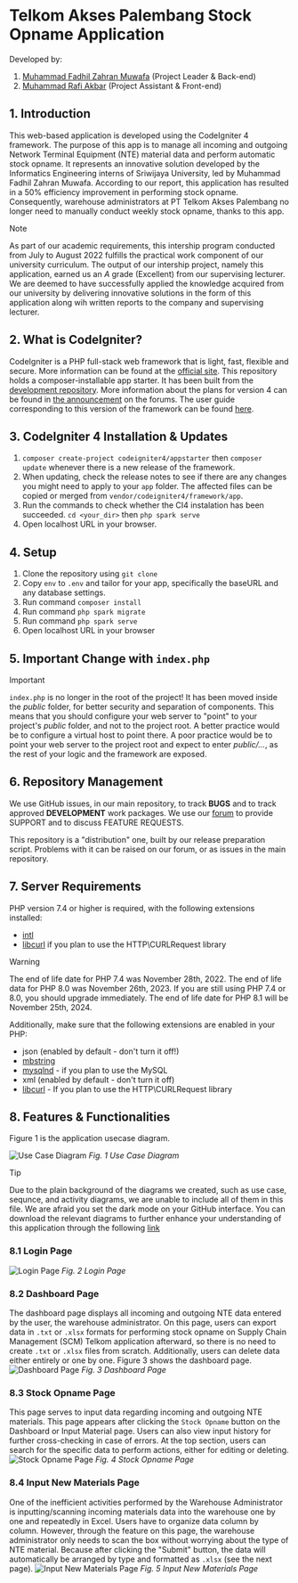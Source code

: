 # Telkom Akses Palembang Stock Opname Application
Developed by:
1. [Muhammad Fadhil Zahran Muwafa](https://www.linkedin.com/in/fadhil-zahran-muwafa-269747261) (Project Leader & Back-end)
2. [Muhammad Rafi Akbar](https://linkedin.com/in/murafba) (Project Assistant & Front-end)


## 1. Introduction
This web-based application is developed using the CodeIgniter 4 framework. The purpose of this app is to manage all incoming and outgoing Network Terminal Equipment (NTE) material data and perform automatic stock opname. It represents an innovative solution developed by the Informatics Engineering interns of Sriwijaya University, led by Muhammad Fadhil Zahran Muwafa. According to our report, this application has resulted in a 50% efficiency improvement in performing stock opname. Consequently, warehouse administrators at PT Telkom Akses Palembang no longer need to manually conduct weekly stock opname, thanks to this app.

> [!NOTE]
> As part of our academic requirements, this intership program conducted from July to August 2022 fulfills the practical work component of our university curriculum. The output of our intership project, namely this application, earned us an *A* grade (Excellent) from our supervising lecturer. We are deemed to have successfully applied the knowledge acquired from our university by delivering innovative solutions in the form of this application along wih written reports to the company and supervising lecturer.


## 2. What is CodeIgniter?
CodeIgniter is a PHP full-stack web framework that is light, fast, flexible and secure. More information can be found at the [official site](http://codeigniter.com). This repository holds a composer-installable app starter. It has been built from the [development repository](https://github.com/codeigniter4/CodeIgniter4). More information about the plans for version 4 can be found in [the announcement](http://forum.codeigniter.com/thread-62615.html) on the forums. The user guide corresponding to this version of the framework can be found [here](https://codeigniter4.github.io/userguide/).


## 3. CodeIgniter 4 Installation & Updates
1. `composer create-project codeigniter4/appstarter` then `composer update` whenever there is a new release of the framework.
2. When updating, check the release notes to see if there are any changes you might need to apply to your `app` folder. The affected files can be copied or merged from `vendor/codeigniter4/framework/app`.
3. Run the commands to check whether the CI4 instalation has been succeeded. `cd <your_dir>` then `php spark serve`
4. Open localhost URL in your browser.


## 4. Setup
1. Clone the repository using `git clone`
2. Copy `env` to `.env` and tailor for your app, specifically the baseURL and any database settings.
3. Run command `composer install`
4. Run command `php spark migrate`
5. Run command `php spark serve`
6. Open localhost URL in your browser


## 5. Important Change with `index.php`
> [!IMPORTANT]
> `index.php` is no longer in the root of the project! It has been moved inside the *public* folder, for better security and separation of components.
> This means that you should configure your web server to "point" to your project's *public* folder, and not to the project root. A better practice would be to configure a virtual host to point there. A poor practice would be to point your web server to the project root and expect to enter *public/...*, as the rest of your logic and the framework are exposed.


## 6. Repository Management
We use GitHub issues, in our main repository, to track **BUGS** and to track approved **DEVELOPMENT** work packages. We use our [forum](http://forum.codeigniter.com) to provide SUPPORT and to discuss FEATURE REQUESTS.

This repository is a "distribution" one, built by our release preparation script. Problems with it can be raised on our forum, or as issues in the main repository.


## 7. Server Requirements
PHP version 7.4 or higher is required, with the following extensions installed:
- [intl](http://php.net/manual/en/intl.requirements.php)
- [libcurl](http://php.net/manual/en/curl.requirements.php) if you plan to use the HTTP\CURLRequest library
> [!WARNING]
> The end of life date for PHP 7.4 was November 28th, 2022. The end of life data for PHP 8.0 was November 26th, 2023. If you are still using PHP 7.4 or 8.0, you should upgrade immediately. The end of life date for PHP 8.1 will be November 25th, 2024.

Additionally, make sure that the following extensions are enabled in your PHP:
- json (enabled by default - don't turn it off!)
- [mbstring](http://php.net/manual/en/mbstring.installation.php)
- [mysqlnd](http://php.net/manual/en/mysqlnd.install.php) - if you plan to use the MySQL
- xml (enabled by default - don't turn it off)
- [libcurl](https://php.net/manual/en/curl.requirements.php) -  If you plan to use the HTTP\CURLRequest library


## 8. Features & Functionalities
Figure 1 is the application usecase diagram.<br>

![Use Case Diagram](https://github.com/Fazam16/web_kp_TelkomAkses/blob/main/supporting_images/usecase/d_useCase.png?raw=true "Usecase Diagram")
*Fig. 1 Use Case Diagram*

> [!TIP]
> Due to the plain background of the diagrams we created, such as use case, sequnce, and activity diagrams, we are unable to include all of them in this file. We are afraid you set the dark mode on your GitHub interface. You can download the relevant diagrams to further enhance your understanding of this application through the following [link](https://github.com/Fazam16/web_kp_TelkomAkses/tree/main/supporting_images)

### 8.1 Login Page
![Login Page](https://github.com/Fazam16/web_kp_TelkomAkses/blob/main/supporting_images/interface/halaman_login.png?raw=true "Login Page")
*Fig. 2 Login Page*

### 8.2 Dashboard Page
The dashboard page displays all incoming and outgoing NTE data entered by the user, the warehouse administrator. On this page, users can export data in `.txt` or `.xlsx` formats for performing stock opname on Supply Chain Management (SCM) Telkom application afterward, so there is no need to create `.txt` or `.xlsx` files from scratch. Additionally, users can delete data either entirely or one by one. Figure 3 shows the dashboard page.
![Dashboard Page](https://github.com/Fazam16/web_kp_TelkomAkses/blob/main/supporting_images/interface/halaman_dashboard.png?raw=true "Dashboard Page")
*Fig. 3 Dashboard Page*

### 8.3 Stock Opname Page
This page serves to input data regarding incoming and outgoing NTE materials. This page appears after clicking the `Stock Opname` button on the Dashboard or Input Material page. Users can also view input history for further cross-checking in case of errors. At the top section, users can search for the specific data to perform actions, either for editing or deleting.
![Stock Opname Page](https://github.com/Fazam16/web_kp_TelkomAkses/blob/main/supporting_images/interface/halaman_stockOpname.png?raw=true "Stock Opname Page")
*Fig. 4 Stock Opname Page*

### 8.4 Input New Materials Page
One of the inefficient activities performed by the Warehouse Administrator is inputting/scanning incoming materials data into the warehouse one by one and repeatedly in Excel. Users have to organize data column by column. However, through the feature on this page, the warehouse administrator only needs to scan the box without worrying about the type of NTE material. Because after clicking the "Submit" button, the data will automatically be arranged by type and formatted as `.xlsx` (see the next page).
![Input New Materials Page](https://github.com/Fazam16/web_kp_TelkomAkses/blob/main/supporting_images/interface/hlm_input_abrang.png?raw=true "Input New Materials Page")
*Fig. 5 Input New Materials Page*

